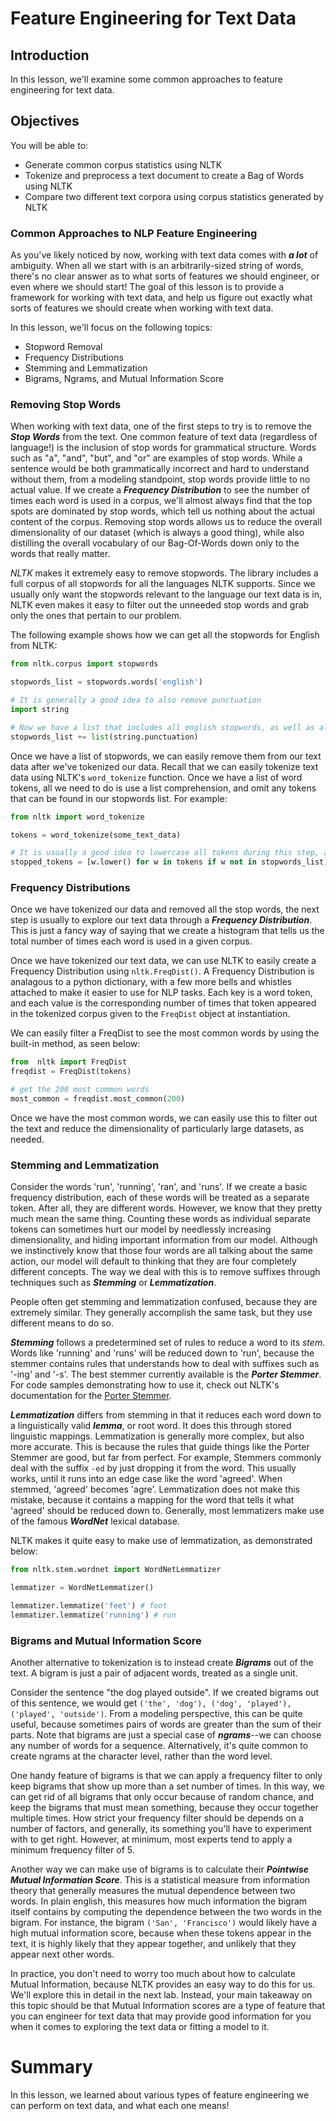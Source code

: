 
# Feature Engineering for Text Data

## Introduction

In this lesson, we'll examine some common approaches to feature engineering for text data. 

## Objectives

You will be able to:

* Generate common corpus statistics using NLTK
* Tokenize and preprocess a text document to create a Bag of Words using NLTK
* Compare two different text corpora using corpus statistics generated by NLTK

### Common Approaches to NLP Feature Engineering

As you've likely noticed by now, working with text data comes with **_a lot_** of ambiguity. When all we start with is an arbitrarily-sized string of words, there's no clear answer as to what sorts of features we should engineer, or even where we should start! The goal of this lesson is to provide a framework for working with text data, and help us figure out exactly what sorts of features we should create when working with text data. 

In this lesson, we'll focus on the following topics:

* Stopword Removal
* Frequency Distributions
* Stemming and Lemmatization
* Bigrams, Ngrams, and Mutual Information Score

### Removing Stop Words

When working with text data, one of the first steps to try is to remove the **_Stop Words_** from the text. One common feature of text data (regardless of language!) is the inclusion of stop words for grammatical structure. Words such as "a", "and", "but", and "or" are examples of stop words. While a sentence would be both grammatically incorrect and hard to understand without them, from a modeling standpoint, stop words provide little to no actual value. If we create a **_Frequency Distribution_** to see the number of times each word is used in a corpus, we'll almost always find that the top spots are dominated by stop words, which tell us nothing about the actual content of the corpus. Removing stop words allows us to reduce the overall dimensionality of our dataset (which is always a good thing), while also distilling the overall vocabulary of our Bag-Of-Words down only to the words that really matter. 

_NLTK_ makes it extremely easy to remove stopwords. The library includes a full corpus of all stopwords for all the languages NLTK supports. Since we usually only want the stopwords relevant to the language our text data is in, NLTK even makes it easy to filter out the unneeded stop words and grab only the ones that pertain to our problem. 

The following example shows how we can get all the stopwords for English from NLTK:

```python
from nltk.corpus import stopwords

stopwords_list = stopwords.words('english')

# It is generally a good idea to also remove punctuation
import string

# Now we have a list that includes all english stopwords, as well as all punctuation
stopwords_list += list(string.punctuation)
```

Once we have a list of stopwords, we can easily remove them from our text data after we've tokenized our data. Recall that we can easily tokenize text data using NLTK's `word_tokenize` function. Once we have a list of word tokens, all we need to do is use a list comprehension, and omit any tokens that can be found in our stopwords list.  For example:

```python
from nltk import word_tokenize

tokens = word_tokenize(some_text_data)

# It is usually a good idea to lowercase all tokens during this step, as well
stopped_tokens = [w.lower() for w in tokens if w not in stopwords_list]
```

### Frequency Distributions

Once we have tokenized our data and removed all the stop words, the next step is usually to explore our text data through a **_Frequency Distribution_**. This is just a fancy way of saying that we create a histogram that tells us the total number of times each word is used in a given corpus. 

Once we have tokenized our text data, we can use NLTK to easily create a Frequency Distribution using `nltk.FreqDist()`. A Frequency Distribution is analagous to a python dictionary, with a few more bells and whistles attached to make it easier to use for NLP tasks. Each key is a word token, and each value is the corresponding number of times that token appeared in the tokenized corpus given to the `FreqDist` object at instantiation. 

We can easily filter a FreqDist to see the most common words by using the built-in method, as seen below:

```python
from  nltk import FreqDist
freqdist = FreqDist(tokens)

# get the 200 most common words 
most_common = freqdist.most_common(200)
```

Once we have the most common words, we can easily use this to filter out the text and reduce the dimensionality of particularly large datasets, as needed. 

### Stemming and Lemmatization

Consider the words 'run', 'running', 'ran', and 'runs'. If we create a basic frequency distribution, each of these words will be treated as a separate token. After all, they are different words. However, we know that they pretty much mean the same thing. Counting these words as individual separate tokens can sometimes hurt our model by needlessly increasing dimensionality, and hiding important information from our model. Although we instinctively know that those four words are all talking about the same action, our model will default to thinking that they are four completely different concepts. The way we deal with this is to remove suffixes through techniques such as **_Stemming_** or **_Lemmatization_**.

People often get stemming and lemmatization confused, because they are extremely similar. They generally accomplish the same task, but they use different means to do so. 

**_Stemming_** follows a predetermined set of rules to reduce a word to its _stem_.  Words like 'running' and 'runs' will be reduced down to 'run', because the stemmer contains rules that understands how to deal with suffixes such as '-ing' and '-s'. The best stemmer currently available is the **_Porter Stemmer_**. For code samples demonstrating how to use it, check out NLTK's documentation for the [Porter Stemmer](http://www.nltk.org/howto/stem.html).

**_Lemmatization_** differs from stemming in that it reduces each word down to a linguistically valid **_lemma_**, or root word. It does this through stored linguistic mappings. Lemmatization is generally more complex, but also more accurate. This is because the rules that guide things like the Porter Stemmer are good, but far from perfect. For example, Stemmers commonly deal with the suffix `-ed` by just  dropping it from the word. This usually works, until it runs into an edge case like the word 'agreed'. When stemmed, 'agreed' becomes 'agre'. Lemmatization does not make this mistake, because it contains a mapping for the word that tells it what 'agreed' should be reduced down to. Generally, most lemmatizers make use of the famous **_WordNet_** lexical database. 

NLTK makes it quite easy to make use of lemmatization, as demonstrated below:

```python
from nltk.stem.wordnet import WordNetLemmatizer

lemmatizer = WordNetLemmatizer()

lemmatizer.lemmatize('feet') # foot
lemmatizer.lemmatize('running') # run
```

### Bigrams and Mutual Information Score

Another alternative to tokenization is to instead create **_Bigrams_** out of the text. A bigram is just a pair of adjacent words, treated as a single unit. 

Consider the sentence "the dog played outside". If we created bigrams out of this sentence, we would get `('the', 'dog'), ('dog', 'played'), ('played', 'outside')`. From a modeling perspective, this can be quite useful, because sometimes pairs of words are greater than the sum of their parts. Note that bigrams are just a special case of **_ngrams_**--we can choose any number of words for a sequence. Alternatively, it's quite common to create ngrams at the character level, rather than the word level. 

One handy feature of bigrams is that we can apply a frequency filter to only keep bigrams that show up more than a set number of times. In this way, we can get rid of all bigrams that only occur because of random chance, and keep the bigrams that must mean something, because they occur together multiple times. How strict your frequency filter should be depends on a number of factors, and generally, its something you'll have to experiment with to get right. However, at minimum, most experts tend to apply a minimum frequency filter of 5. 

Another way we can make use of bigrams is to calculate their **_Pointwise Mutual Information Score_**. This is a statistical measure from information theory that generally measures the mutual dependence between two words. In plain english, this measures how much information the bigram itself contains by computing the dependence between the two words in the bigram. For instance, the bigram `('San', 'Francisco')` would likely have a high mutual information score, because when these tokens appear in the text, it is highly likely that they appear together, and unlikely that they appear next other words. 

In practice, you don't need to worry too much about how to calculate Mutual Information, because NLTK provides an easy way to do this for us. We'll explore this in detail in the next lab. Instead, your main takeaway on this topic should be that Mutual Information scores are a type of feature that you can engineer for text data that may provide good information for you when it comes to exploring the text data or fitting a model to it. 

# Summary

In this lesson, we learned about various types of feature engineering we can perform on text data, and what each one means!
